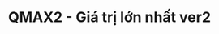 ---
layout: post
title:  "QMAX2 - Giá trị lớn nhất ver2"
categories: [segment-tree, data-structure]
code: QMAX2
src: QMAX2.cpp
---